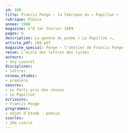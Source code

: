 ```yaml
---
id: 108
title: Francis Ponge – la fabrique du « Papillon »
rubrique: Poésie
annee: 1988
magazine: n°8 1er février 1989
pages: 6
description: La genèse du poème « Le Papillon »…
article_pdf: 108.pdf
magazine_special: Ponge – l’atelier de Francis Ponge
revue: L’école des lettres des lycées
auteurs:
- Guy Lavorel
disciplines:
- lettres
niveau_etudes:
- première
oeuvres:
- Le Parti pris des choses
- Le Papillon
ecrivains:
- Francis Ponge
programmes:
- objet d’étude - poésie
siecles:
- 20e siècle
---
```

